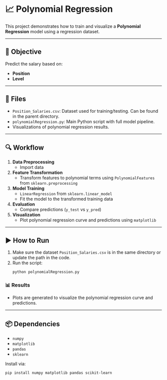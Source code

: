 # 📈 Polynomial Regression

This project demonstrates how to train and visualize a **Polynomial Regression** model using a regression dataset.

---

## 📌 Objective

Predict the salary based on:
- **Position**
- **Level**

---

## 📁 Files

- `Position_Salaries.csv`: Dataset used for training/testing. Can be found in the parent directory.
- `polynomialRegression.py`: Main Python script with full model pipeline.
- Visualizations of polynomial regression results.

---

## 🔍 Workflow

1. **Data Preprocessing**
    - Import data
2. **Feature Transformation**
    - Transform features to polynomial terms using `PolynomialFeatures` from `sklearn.preprocessing`
3. **Model Training**
    - `LinearRegression` from `sklearn.linear_model`
    - Fit the model to the transformed training data
4. **Evaluation**
    - Compare predictions (`y_test` vs `y_pred`)
5. **Visualization**
    - Plot polynomial regression curve and predictions using `matplotlib`

---

## ▶️ How to Run

1. Make sure the dataset `Position_Salaries.csv` is in the same directory or update the path in the code.
2. Run the script:
    ```bash
    python polynomialRegression.py
    ```

### 📊 Results

- Plots are generated to visualize the polynomial regression curve and predictions.

---

## 📦 Dependencies

- `numpy`
- `matplotlib`
- `pandas`
- `sklearn`

Install via:

```bash
pip install numpy matplotlib pandas scikit-learn
```